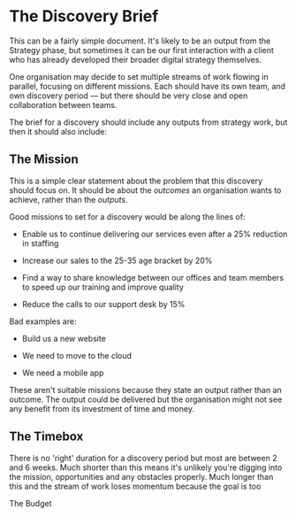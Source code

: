 # The Discovery Brief

This can be a fairly simple document. It's likely to be an output from the Strategy phase, but sometimes it can be our first interaction with a client who has already developed their broader digital strategy themselves.

One organisation may decide to set multiple streams of work flowing in parallel, focusing on different missions. Each should have its own team, and own discovery period — but there should be very close and open collaboration between teams.

The brief for a discovery should include any outputs from strategy work, but then it should also include:

## The Mission

This is a simple clear statement about the problem that this discovery should focus on. It should be about the _outcomes_ an organisation wants to achieve, rather than the _outputs_.

Good missions to set for a discovery would be along the lines of:

* Enable us to continue delivering our services even after a 25% reduction in staffing

* Increase our sales to the 25-35 age bracket by 20%

* Find a way to share knowledge between our offices and team members to speed up our training and improve quality

* Reduce the calls to our support desk by 15%

Bad examples are:

* Build us a new website

* We need to move to the cloud

* We need a mobile app

These aren't suitable missions because they state an output rather than an outcome. The output could be delivered but the organisation might not see any benefit from its investment of time and money.

## The Timebox

There is no 'right' duration for a discovery period but most are between 2 and 6 weeks. Much shorter than this means it's unlikely you're digging into the mission, opportunities and any obstacles properly. Much longer than this and the stream of work loses momentum because the goal is too 

The Budget

